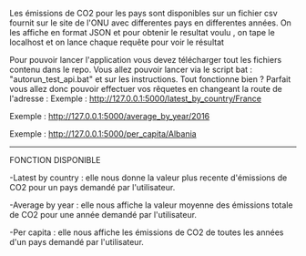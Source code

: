 



Les émissions de CO2 pour les pays sont disponibles sur un fichier csv fournit sur le site de l'ONU avec differentes pays en differentes années.  On les affiche en format JSON et 
pour obtenir le resultat voulu , on tape le localhost et on lance chaque requête  pour voir le résultat

Pour pouvoir lancer l'application vous devez télécharger tout les fichiers contenu dans le repo.
Vous allez pouvoir lancer via le script bat : "autorun_test_api.bat" et sur les instructions.
Tout fonctionne bien ? Parfait vous allez donc pouvoir effectuer vos rêquetes en changeant la route de l'adresse : 
Exemple : http://127.0.0.1:5000/latest_by_country/France

Exemple : http://127.0.0.1:5000/average_by_year/2016

Exemple : http://127.0.0.1:5000/per_capita/Albania

-------------------------------------------------------------------------------------------------------------------------------------------------------
FONCTION DISPONIBLE



-Latest by country :  elle nous donne la valeur plus recente  d'émissions de CO2 pour un pays demandé par l'utilisateur.

-Average by year :  elle nous affiche la valeur moyenne des émissions totale de CO2  pour une année demandé par l'utilisateur.

-Per capita : elle nous affiche les émissions de CO2 de toutes les années  d'un pays demandé par l'utilisateur.
